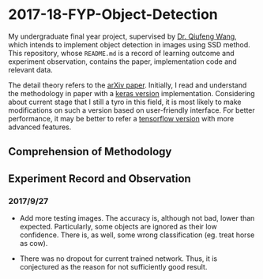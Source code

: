 # 2017-18-FYP-Object-Detection

My undergraduate final year project, supervised by [Dr. Qiufeng Wang](http://www.xjtlu.edu.cn/zh/departments/academic-departments/electrical-and-electronic-engineering/staff/qiufeng-wang), which intends to implement object detection in images using SSD method. This repository, whose `README.md` is a record of learning outcome and experiment observation, contains the paper, implementation code and relevant data. 

The detail theory refers to the [arXiv paper](https://arxiv.org/abs/1512.02325). Initially, I read and understand the methodology in paper with a [keras version](https://github.com/rykov8/ssd_keras) implementation. Considering about current stage that I still a tyro in this field, it is most likely to make modifications on such a version based on user-friendly interface. For better performance, it may be better to refer a [tensorflow version](https://github.com/balancap/SSD-Tensorflow) with more advanced features. 

## Comprehension of Methodology

## Experiment Record and Observation

### 2017/9/27

- Add more testing images. The accuracy is, although not bad, lower than expected. Particularly, some objects are ignored as their low confidence. There is, as well, some wrong classification (eg. treat horse as cow).

- There was no dropout for current trained network. Thus, it is conjectured as the reason for not sufficiently good result.
